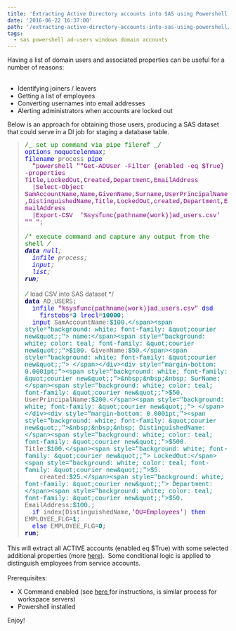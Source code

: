 ```yaml
---
title: 'Extracting Active Directory accounts into SAS using Powershell'
date: '2016-06-22 16:37:00'
path: '/extracting-active-directory-accounts-into-sas-using-powershell/'
tags:
  - sas powershell ad-users windows domain accounts
---
```


Having a list of domain users and associated properties can be useful for a number of reasons:<br /><br /><ul><li>Identifying joiners / leavers</li><li>Getting a list of employees</li><li>Converting usernames into email addresses</li><li>Alerting administrators when accounts are locked out</li></ul><div>Below is an approach for obtaining those users, producing a SAS dataset that could serve in a DI job for staging a database table.</div><div><blockquote style="margin-bottom: 0.0001pt;"><div style="margin-bottom: 0.0001pt;"><span style="background: white; color: green; font-family: &quot;courier new&quot;;">/_ set up command via pipe fileref _/</span><span style="background: white; font-family: &quot;courier new&quot;;"></span></div><div style="margin-bottom: 0.0001pt;"><span style="background: white; color: blue; font-family: &quot;courier new&quot;;">options</span><span style="background: white; font-family: &quot;courier new&quot;;"> </span><span style="background: white; color: blue; font-family: &quot;courier new&quot;;">noquotelenmax</span><span style="background: white; font-family: &quot;courier new&quot;;">;</span></div><div style="margin-bottom: 0.0001pt;"><span style="background: white; color: blue; font-family: &quot;courier new&quot;;">filename</span><span style="background: white; font-family: &quot;courier new&quot;;"> process </span><span style="background: white; color: blue; font-family: &quot;courier new&quot;;">pipe</span><span style="background: white; font-family: &quot;courier new&quot;;"> </span></div><div style="margin-bottom: 0.0001pt;"><span style="background: white; font-family: &quot;courier new&quot;;">&nbsp; </span><span style="background: white; color: purple; font-family: &quot;courier new&quot;;">"powershell ""Get-ADUser -Filter {enabled -eq $True} -properties Title,LockedOut,Created,Department,EmailAddress</span></div><div style="margin-bottom: 0.0001pt;"><span style="background: white; color: purple; font-family: &quot;courier new&quot;;">&nbsp; |Select-Object SamAccountName,Name,GivenName,Surname,UserPrincipalName,DistinguishedName,Title,LockedOut,created,Department,EmailAddress</span></div><div style="margin-bottom: 0.0001pt;"><span style="background: white; color: purple; font-family: &quot;courier new&quot;;">&nbsp; |Export-CSV&nbsp; '%sysfunc(pathname(work))ad_users.csv' "" "</span><span style="background: white; font-family: &quot;courier new&quot;;">;</span></div><div style="margin-bottom: 0.0001pt;"><br /></div><div style="margin-bottom: 0.0001pt;"><span style="background: white; color: green; font-family: &quot;courier new&quot;;">/* execute command and capture any output from the shell */</span><span style="background: white; font-family: &quot;courier new&quot;;"></span></div><div style="margin-bottom: 0.0001pt;"><b><span style="background: white; color: navy; font-family: &quot;courier new&quot;;">data</span></b><span style="background: white; font-family: &quot;courier new&quot;;"> </span><span style="background: white; color: blue; font-family: &quot;courier new&quot;;">_null_</span><span style="background: white; font-family: &quot;courier new&quot;;">;</span></div><div style="margin-bottom: 0.0001pt;"><span style="background: white; font-family: &quot;courier new&quot;;">&nbsp; </span><span style="background: white; color: blue; font-family: &quot;courier new&quot;;">infile</span><span style="background: white; font-family: &quot;courier new&quot;;"> process; </span></div><div style="margin-bottom: 0.0001pt;"><span style="background: white; font-family: &quot;courier new&quot;;">&nbsp; </span><span style="background: white; color: blue; font-family: &quot;courier new&quot;;">input</span><span style="background: white; font-family: &quot;courier new&quot;;">;</span></div><div style="margin-bottom: 0.0001pt;"><span style="background: white; font-family: &quot;courier new&quot;;">&nbsp; <span style="color: blue;">list</span></span><span style="background: white; font-family: &quot;courier new&quot;;">;</span></div><div style="margin-bottom: 0.0001pt;"><b><span style="background: white; color: navy; font-family: &quot;courier new&quot;;">run</span></b><span style="background: white; font-family: &quot;courier new&quot;;">;</span></div><div style="margin-bottom: 0.0001pt;"><br /></div><div style="margin-bottom: 0.0001pt;"><span style="background: white; color: green; font-family: &quot;courier new&quot;;">/* load CSV into SAS dataset */</span><span style="background: white; font-family: &quot;courier new&quot;;"></span></div><div style="margin-bottom: 0.0001pt;"><b><span style="background: white; color: navy; font-family: &quot;courier new&quot;;">data</span></b><span style="background: white; font-family: &quot;courier new&quot;;"> AD_USERS;</span></div><div style="margin-bottom: 0.0001pt;"><span style="background: white; font-family: &quot;courier new&quot;;">&nbsp; </span><span style="background: white; color: blue; font-family: &quot;courier new&quot;;">infile</span><span style="background: white; font-family: &quot;courier new&quot;;"> </span><span style="background: white; color: purple; font-family: &quot;courier new&quot;;">"%sysfunc(pathname(work))ad_users.csv"</span><span style="background: white; font-family: &quot;courier new&quot;;"> </span><span style="background: white; color: blue; font-family: &quot;courier new&quot;;">dsd</span><span style="background: white; font-family: &quot;courier new&quot;;"> </span></div><div style="margin-bottom: 0.0001pt;"><span style="background: white; font-family: &quot;courier new&quot;;">&nbsp;&nbsp;&nbsp; </span><span style="background: white; color: blue; font-family: &quot;courier new&quot;;">firstobs</span><span style="background: white; font-family: &quot;courier new&quot;;">=</span><b><span style="background: white; color: teal; font-family: &quot;courier new&quot;;">3</span></b><span style="background: white; font-family: &quot;courier new&quot;;"> </span><span style="background: white; color: blue; font-family: &quot;courier new&quot;;">lrecl</span><span style="background: white; font-family: &quot;courier new&quot;;">=</span><b><span style="background: white; color: teal; font-family: &quot;courier new&quot;;">10000</span></b><span style="background: white; font-family: &quot;courier new&quot;;">;</span></div><div style="margin-bottom: 0.0001pt;"><span style="background: white; font-family: &quot;courier new&quot;;">&nbsp; </span><span style="background: white; color: blue; font-family: &quot;courier new&quot;;">input</span><span style="background: white; font-family: &quot;courier new&quot;;"> SamAccountName:</span><span style="background: white; color: teal; font-family: &quot;courier new&quot;;">$100.</span><span style="background: white; font-family: &quot;courier new&quot;;"> name:</span><span style="background: white; color: teal; font-family: &quot;courier new&quot;;">$100.</span><span style="background: white; font-family: &quot;courier new&quot;;"> GivenName:</span><span style="background: white; color: teal; font-family: &quot;courier new&quot;;">$50.</span><span style="background: white; font-family: &quot;courier new&quot;;"> </span></div><div style="margin-bottom: 0.0001pt;"><span style="background: white; font-family: &quot;courier new&quot;;">&nbsp;&nbsp;&nbsp; SurName:</span><span style="background: white; color: teal; font-family: &quot;courier new&quot;;">$50.</span><span style="background: white; font-family: &quot;courier new&quot;;"> UserPrincipalName:</span><span style="background: white; color: teal; font-family: &quot;courier new&quot;;">$200.</span><span style="background: white; font-family: &quot;courier new&quot;;"> </span></div><div style="margin-bottom: 0.0001pt;"><span style="background: white; font-family: &quot;courier new&quot;;">&nbsp;&nbsp;&nbsp; DistinguishedName:</span><span style="background: white; color: teal; font-family: &quot;courier new&quot;;">$500.</span><span style="background: white; font-family: &quot;courier new&quot;;"> Title:</span><span style="background: white; color: teal; font-family: &quot;courier new&quot;;">$100.</span><span style="background: white; font-family: &quot;courier new&quot;;"> LockedOut:</span><span style="background: white; color: teal; font-family: &quot;courier new&quot;;">$5.</span><span style="background: white; font-family: &quot;courier new&quot;;"> </span></div><div style="margin-bottom: 0.0001pt;"><span style="background: white; font-family: &quot;courier new&quot;;">&nbsp;&nbsp;&nbsp; created:</span><span style="background: white; color: teal; font-family: &quot;courier new&quot;;">$25.</span><span style="background: white; font-family: &quot;courier new&quot;;"> Department:</span><span style="background: white; color: teal; font-family: &quot;courier new&quot;;">$50.</span><span style="background: white; font-family: &quot;courier new&quot;;"> EmailAddress:</span><span style="background: white; color: teal; font-family: &quot;courier new&quot;;">$100.</span><span style="background: white; font-family: &quot;courier new&quot;;">;</span></div><div style="margin-bottom: 0.0001pt;"><span style="background: white; font-family: &quot;courier new&quot;;">&nbsp; </span><span style="background: white; color: blue; font-family: &quot;courier new&quot;;">if</span><span style="background: white; font-family: &quot;courier new&quot;;"> index(DistinguishedName,</span><span style="background: white; color: purple; font-family: &quot;courier new&quot;;">'OU=Employees'</span><span style="background: white; font-family: &quot;courier new&quot;;">) </span><span style="background: white; color: blue; font-family: &quot;courier new&quot;;">then</span><span style="background: white; font-family: &quot;courier new&quot;;"> EMPLOYEE_FLG=</span><b><span style="background: white; color: teal; font-family: &quot;courier new&quot;;">1</span></b><span style="background: white; font-family: &quot;courier new&quot;;">; </span></div><div style="margin-bottom: 0.0001pt;"><span style="background: white; font-family: &quot;courier new&quot;;">&nbsp; </span><span style="background: white; color: blue; font-family: &quot;courier new&quot;;">else</span><span style="background: white; font-family: &quot;courier new&quot;;"> EMPLOYEE_FLG=</span><b><span style="background: white; color: teal; font-family: &quot;courier new&quot;;">0</span></b><span style="background: white; font-family: &quot;courier new&quot;;">;</span></div><div><b><span style="background: white; color: navy; font-family: &quot;courier new&quot;;">run</span></b><span style="background: white; font-family: &quot;courier new&quot;;">;</span></div></blockquote><div></div></div><div><br /></div><div>This will extract all ACTIVE accounts (enabled eq \$True) with some selected additional properties (more&nbsp;<a href="http://social.technet.microsoft.com/wiki/contents/articles/12037.active-directory-get-aduser-default-and-extended-properties.aspx" target="_blank">here</a>). &nbsp;Some conditional logic is applied to distinguish employees from service accounts.</div><div><br /><div>Prerequisites:</div><div><ul><li>X Command enabled (see&nbsp;<a href="http://support.sas.com/kb/15/179.html" target="_blank">here&nbsp;</a>for instructions, is similar process for workspace servers)</li><li>Powershell installed</li></ul></div></div><div>Enjoy!</div><div><br /></div><div><br /></div>
